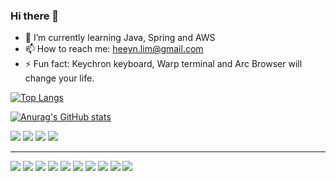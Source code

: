 ### Hi there 👋

<!--header 
<img src="https://capsule-render.vercel.app/api?type=모양&color=색상코드&height=높이&section=header&text=텍스트&fontSize=텍스트크기" />
-->

- 🌱 I’m currently learning Java, Spring and AWS
- 📫 How to reach me: heeyn.lim@gmail.com
- ⚡ Fun fact: Keychron keyboard, Warp terminal and Arc Browser will change your life.

[![Top Langs](https://github-readme-stats.vercel.app/api/top-langs/?username=ready-oun)](https://github.com/anuraghazra/github-readme-stats)

[![Anurag's GitHub stats](https://github-readme-stats.vercel.app/api?username=ready-oun)](https://github.com/anuraghazra/github-readme-stats)


<a href=""><img src="https://img.shields.io/badge/GIT-E44C30?style=for-the-badge&logo=git&logoColor=white
"/></a>
<a href=""><img src="https://img.shields.io/badge/iTerm2-000000?style=for-the-badge&logo=iterm2&logoColor=white
"/></a>
<a href=""><img src="https://img.shields.io/badge/Google_chrome-4285F4?style=for-the-badge&logo=Google-chrome&logoColor=white
"/></a>
<a href=""><img src="https://img.shields.io/badge/Safari-FF1B2D?style=for-the-badge&logo=Safari&logoColor=white
"/></a>

---

<a href=""><img src="https://img.shields.io/badge/Python-3776AB?style=for-the-badge&logo=python&logoColor=white
"/></a>
<a href=""><img src="https://img.shields.io/badge/Django-092E20?style=for-the-badge&logo=django&logoColor=white
"/></a>
<a href=""><img src="https://img.shields.io/badge/Flask-000000?style=for-the-badge&logo=flask&logoColor=white
"/></a>
<a href=""><img src="https://img.shields.io/badge/MySQL-00000F?style=for-the-badge&logo=mysql&logoColor=white
"/></a>
<a href=""><img src="https://img.shields.io/badge/PostgreSQL-316192?style=for-the-badge&logo=postgresql&logoColor=white
"/></a>
<a href=""><img src="https://img.shields.io/badge/SQLite-07405E?style=for-the-badge&logo=sqlite&logoColor=white
"/></a>
<a href=""><img src="https://img.shields.io/badge/HTML-239120?style=for-the-badge&logo=html5&logoColor=white
"/></a>
<a href=""><img src="https://img.shields.io/badge/CSS-239120?&style=for-the-badge&logo=css3&logoColor=white
"/></a>
<a href=""><img src="https://img.shields.io/badge/JavaScript-F7DF1E?style=for-the-badge&logo=JavaScript&logoColor=white
"/></a>
<a href=""><img src="https://img.shields.io/badge/Amazon_AWS-232F3E?style=for-the-badge&logo=amazon-aws&logoColor=white
"/></a>

<!--footer
<img src="https://capsule-render.vercel.app/api?type=모양&color=색상코드&height=높이&section=footer&text=텍스트&fontSize=텍스트크기" />
-->
